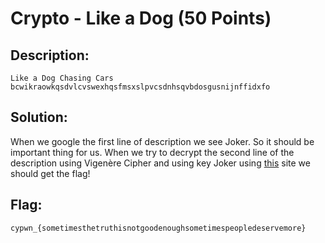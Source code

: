 # Crypto - Like a Dog (50 Points)

## Description:
	Like a Dog Chasing Cars
	bcwikraowkqsdvlcvswexhqsfmsxslpvcsdnhsqvbdosgusnijnffidxfo

## Solution:

When we google the first line of description we see Joker. So it should be important thing for us. When we try to decrypt the second line of the description using Vigenère Cipher and using key Joker using [this](https://cryptii.com/) site we should get the flag!

## Flag:

    cypwn_{sometimesthetruthisnotgoodenoughsometimespeopledeservemore}

